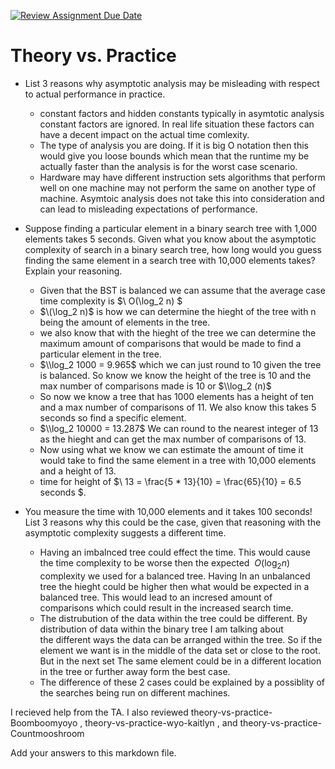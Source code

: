 [![Review Assignment Due Date](https://classroom.github.com/assets/deadline-readme-button-24ddc0f5d75046c5622901739e7c5dd533143b0c8e959d652212380cedb1ea36.svg)](https://classroom.github.com/a/FgMJElkj)
# Theory vs. Practice

- List 3 reasons why asymptotic analysis may be misleading with respect to
  actual performance in practice.
  - constant factors and hidden constants typically in asymtotic analysis constant factors are ignored.
    In real life situation these factors can have a decent impact on the actual time comlexity.
  - The type of analysis you are doing. If it is big O notation then this would give you loose bounds which mean that the runtime my be 
    actually faster than the analysis is for the worst case scenario.
  - Hardware may have different instruction sets algorithms that perform well on one machine may not perform the same on another type 
    of machine. Asymtoic analysis does not take this into consideration and can lead to misleading expectations of performance.

- Suppose finding a particular element in a binary search tree with 1,000
  elements takes 5 seconds. Given what you know about the asymptotic complexity
  of search in a binary search tree, how long would you guess finding the same
  element in a search tree with 10,000 elements takes? Explain your reasoning.
  - Given that the BST is balanced we can assume that the average case time complexity is $\ O(\log_2 n) $
  - $\(\log_2 n)$ is how we can determine the hieght of the tree with n being the amount of elements in the tree.
  - we also know that with the hieght of the tree we can determine the maximum amount of comparisons that would be made to find a
    particular element in the tree.
  - $\\log_2 1000 = 9.965$ which we can just round to 10 given the tree is balanced. So know we know the height of the tree is 10
    and the max number of comparisons made is 10 or $\\log_2 (n)$
  - So now we know a tree that has 1000 elements has a height of ten and a max number of comparisons of 11. We also know this takes 5 
    seconds so find a specific element.
  - $\\log_2 10000 = 13.287$ We can round to the nearest integer of 13 as the hieght and can get the max number of comparisons of 13.
  - Now using what we know we can estimate the amount of time it would take to find the same element in a tree with 10,000 elements and 
    a height of 13.
  - time for height of $\ 13 = \frac{5 * 13}{10} = \frac{65}{10} = 6.5 seconds $.  

- You measure the time with 10,000 elements and it takes 100 seconds! List 3
  reasons why this could be the case, given that reasoning with the asymptotic
  complexity suggests a different time.
  - Having an imbalnced tree could effect the time. This would cause the time complexity to be worse then the expected $\ O(\log_2 n)$ 
    complexity we used for a balanced tree. Having In an unbalanced tree the hieght could be higher then what would be expected in a 
    balanced tree. This would lead to an incresed amount of comparisons which could result in the increased search time.  
  - The distrubution of the data within the tree could be different. By distribution of data within the binary tree I am talking about  
    the different ways the data can be arranged within the tree. So if the element we want is in the middle of the data set or close to 
    the root. But in the next set The same element could be in a different location in the tree or further away form the best case.
  - The difference of these 2 cases could be explained by a possiblity of the searches being run on different machines.
 
I recieved help from the TA.
I also reviewed  theory-vs-practice-Boomboomyoyo , theory-vs-practice-wyo-kaitlyn , and theory-vs-practice-Countmooshroom

Add your answers to this markdown file.
